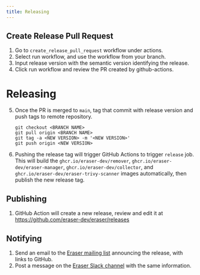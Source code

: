 ```yaml
---
title: Releasing
---
```


## Create Release Pull Request

1. Go to `create_release_pull_request` workflow under actions.
2. Select run workflow, and use the workflow from your branch. 
3. Input release version with the semantic version identifying the release.
4. Click run workflow and review the PR created by github-actions.

# Releasing

5. Once the PR is merged to `main`, tag that commit with release version and push tags to remote repository.

   ```
   git checkout <BRANCH NAME>
   git pull origin <BRANCH NAME>
   git tag -a <NEW VERSION> -m '<NEW VERSION>'
   git push origin <NEW VERSION>
   ```
6. Pushing the release tag will trigger GitHub Actions to trigger `release` job.
   This will build the `ghcr.io/eraser-dev/remover`, `ghcr.io/eraser-dev/eraser-manager`, `ghcr.io/eraser-dev/collector`, and `ghcr.io/eraser-dev/eraser-trivy-scanner` images automatically, then publish the new release tag.

## Publishing

1. GitHub Action will create a new release, review and edit it at https://github.com/eraser-dev/eraser/releases

## Notifying

1. Send an email to the [Eraser mailing list](https://groups.google.com/g/eraser-dev) announcing the release, with links to GitHub.
2. Post a message on the [Eraser Slack channel](https://kubernetes.slack.com/archives/C03Q8KV8YQ4) with the same information.